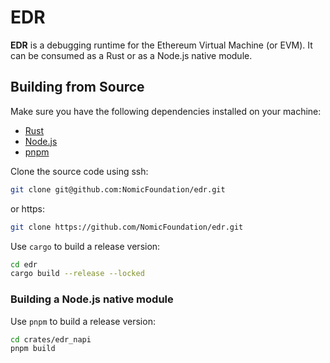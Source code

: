 # EDR

[licence-badge]: https://img.shields.io/badge/license-MIT%20OR%20Apache--2.0-blue
[license]: COPYRIGHT

**EDR** is a debugging runtime for the Ethereum Virtual Machine (or EVM). It can be consumed as a Rust or as a Node.js native module.

## Building from Source

Make sure you have the following dependencies installed on your machine:

- [Rust](https://www.rust-lang.org/tools/install)
- [Node.js](https://nodejs.org/en/download/package-manager)
- [pnpm](https://pnpm.io/installation)

Clone the source code using ssh:

```bash
git clone git@github.com:NomicFoundation/edr.git
```

or https:

```bash
git clone https://github.com/NomicFoundation/edr.git
```

Use `cargo` to build a release version:

```bash
cd edr
cargo build --release --locked
```

### Building a Node.js native module

Use `pnpm` to build a release version:

```bash
cd crates/edr_napi
pnpm build
```
